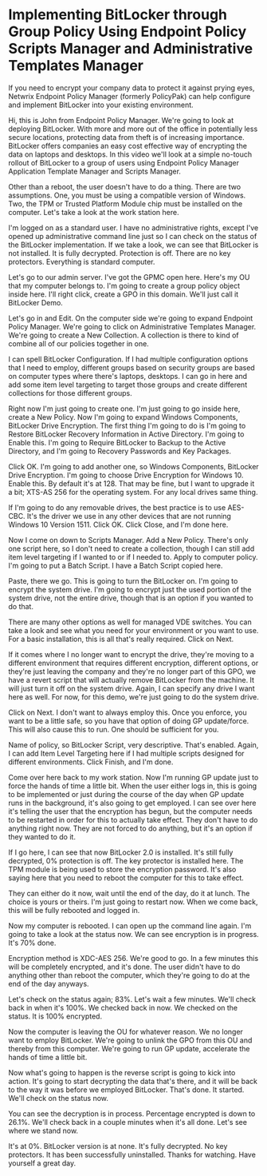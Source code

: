 # Implementing BitLocker through Group Policy Using Endpoint Policy Scripts Manager and Administrative Templates Manager

If you need to encrypt your company data to protect it against prying eyes, Netwrix Endpoint Policy
Manager (formerly PolicyPak) can help configure and implement BitLocker into your existing
environment.

Hi, this is John from Endpoint Policy Manager. We're going to look at deploying BitLocker. With more
and more out of the office in potentially less secure locations, protecting data from theft is of
increasing importance. BitLocker offers companies an easy cost effective way of encrypting the data
on laptops and desktops. In this video we'll look at a simple no-touch rollout of BitLocker to a
group of users using Endpoint Policy Manager Application Template Manager and Scripts Manager.

Other than a reboot, the user doesn't have to do a thing. There are two assumptions. One, you must
be using a compatible version of Windows. Two, the TPM or Trusted Platform Module chip must be
installed on the computer. Let's take a look at the work station here.

I'm logged on as a standard user. I have no administrative rights, except I've opened up
administrative command line just so I can check on the status of the BitLocker implementation. If we
take a look, we can see that BitLocker is not installed. It is fully decrypted. Protection is off.
There are no key protectors. Everything is standard computer.

Let's go to our admin server. I've got the GPMC open here. Here's my OU that my computer belongs to.
I'm going to create a group policy object inside here. I'll right click, create a GPO in this
domain. We'll just call it BitLocker Demo.

Let's go in and Edit. On the computer side we're going to expand Endpoint Policy Manager. We're
going to click on Administrative Templates Manager. We're going to create a New Collection. A
collection is there to kind of combine all of our policies together in one.

I can spell BitLocker Configuration. If I had multiple configuration options that I need to employ,
different groups based on security groups are based on computer types where there's laptops,
desktops. I can go in here and add some item level targeting to target those groups and create
different collections for those different groups.

Right now I'm just going to create one. I'm just going to go inside here, create a New Policy. Now
I'm going to expand Windows Components, BitLocker Drive Encryption. The first thing I'm going to do
is I'm going to Restore BitLocker Recovery Information in Active Directory. I'm going to Enable
this. I'm going to Require BitLocker to Backup to the Active Directory, and I'm going to Recovery
Passwords and Key Packages.

Click OK. I'm going to add another one, so Windows Components, BitLocker Drive Encryption. I'm going
to choose Drive Encryption for Windows 10. Enable this. By default it's at 128. That may be fine,
but I want to upgrade it a bit; XTS-AS 256 for the operating system. For any local drives same
thing.

If I'm going to do any removable drives, the best practice is to use AES-CBC. It's the driver we use
in any other devices that are not running Windows 10 Version 1511. Click OK. Click Close, and I'm
done here.

Now I come on down to Scripts Manager. Add a New Policy. There's only one script here, so I don't
need to create a collection, though I can still add item level targeting if I wanted to or if I
needed to. Apply to computer policy. I'm going to put a Batch Script. I have a Batch Script copied
here.

Paste, there we go. This is going to turn the BitLocker on. I'm going to encrypt the system drive.
I'm going to encrypt just the used portion of the system drive, not the entire drive, though that is
an option if you wanted to do that.

There are many other options as well for managed VDE switches. You can take a look and see what you
need for your environment or you want to use. For a basic installation, this is all that's really
required. Click on Next.

If it comes where I no longer want to encrypt the drive, they're moving to a different environment
that requires different encryption, different options, or they're just leaving the company and
they're no longer part of this GPO, we have a revert script that will actually remove BitLocker from
the machine. It will just turn it off on the system drive. Again, I can specify any drive I want
here as well. For now, for this demo, we're just going to do the system drive.

Click on Next. I don't want to always employ this. Once you enforce, you want to be a little safe,
so you have that option of doing GP update/force. This will also cause this to run. One should be
sufficient for you.

Name of policy, so BitLocker Script, very descriptive. That's enabled. Again, I can add Item Level
Targeting here if I had multiple scripts designed for different environments. Click Finish, and I'm
done.

Come over here back to my work station. Now I'm running GP update just to force the hands of time a
little bit. When the user either logs in, this is going to be implemented or just during the course
of the day when GP update runs in the background, it's also going to get employed. I can see over
here it's telling the user that the encryption has begun, but the computer needs to be restarted in
order for this to actually take effect. They don't have to do anything right now. They are not
forced to do anything, but it's an option if they wanted to do it.

If I go here, I can see that now BitLocker 2.0 is installed. It's still fully decrypted, 0%
protection is off. The key protector is installed here. The TPM module is being used to store the
encryption password. It's also saying here that you need to reboot the computer for this to take
effect.

They can either do it now, wait until the end of the day, do it at lunch. The choice is yours or
theirs. I'm just going to restart now. When we come back, this will be fully rebooted and logged in.

Now my computer is rebooted. I can open up the command line again. I'm going to take a look at the
status now. We can see encryption is in progress. It's 70% done.

Encryption method is XDC-AES 256. We're good to go. In a few minutes this will be completely
encrypted, and it's done. The user didn't have to do anything other than reboot the computer, which
they're going to do at the end of the day anyways.

Let's check on the status again; 83%. Let's wait a few minutes. We'll check back in when it's 100%.
We checked back in now. We checked on the status. It is 100% encrypted.

Now the computer is leaving the OU for whatever reason. We no longer want to employ BitLocker. We're
going to unlink the GPO from this OU and thereby from this computer. We're going to run GP update,
accelerate the hands of time a little bit.

Now what's going to happen is the reverse script is going to kick into action. It's going to start
decrypting the data that's there, and it will be back to the way it was before we employed
BitLocker. That's done. It started. We'll check on the status now.

You can see the decryption is in process. Percentage encrypted is down to 26.1%. We'll check back in
a couple minutes when it's all done. Let's see where we stand now.

It's at 0%. BitLocker version is at none. It's fully decrypted. No key protectors. It has been
successfully uninstalled. Thanks for watching. Have yourself a great day.
